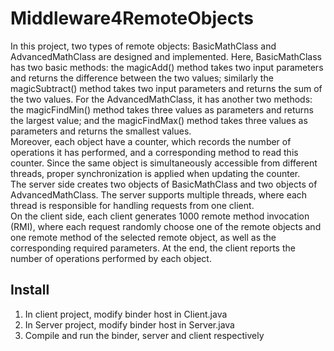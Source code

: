 Middleware4RemoteObjects
========================
In this project, two types of remote objects: BasicMathClass and AdvancedMathClass are designed and implemented. Here, BasicMathClass has two basic methods: the magicAdd() method takes two input parameters and returns the difference between the two values; similarly the magicSubtract() method takes two input parameters and returns the sum of the two values. For the AdvancedMathClass, it has another two methods: the magicFindMin() method takes three values as parameters and returns the largest value; and the magicFindMax() method takes three values as parameters and returns the smallest values.<br> Moreover, each object have a counter, which records the number of operations it has performed, and a corresponding method to read this counter. Since the same object is simultaneously accessible from different threads, proper synchronization is applied when updating the counter.<br>
The server side creates two objects of BasicMathClass and two objects of AdvancedMathClass. The server supports multiple threads, where each thread is responsible for handling requests from one client.<br>
On the client side, each client generates 1000 remote method invocation (RMI), where each request randomly choose one of the remote objects and one remote method of the selected remote object, as well as the corresponding required parameters. At the end, the client reports the number of operations performed by each object.

Install
-------
1. In client project, modify binder host in Client.java
2. In Server project, modify binder host in Server.java
3. Compile and run the binder, server and client respectively
